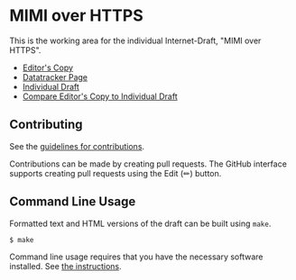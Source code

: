 # MIMI over HTTPS

This is the working area for the individual Internet-Draft, "MIMI over HTTPS".

* [Editor's Copy](https://kkohbrok.github.io/mimi-transport/#go.draft-kohbrok-mimi-transport.html)
* [Datatracker Page](https://datatracker.ietf.org/doc/draft-kohbrok-mimi-transport)
* [Individual Draft](https://datatracker.ietf.org/doc/html/draft-kohbrok-mimi-transport)
* [Compare Editor's Copy to Individual Draft](https://kkohbrok.github.io/mimi-transport/#go.draft-kohbrok-mimi-transport.diff)


## Contributing

See the
[guidelines for contributions](https://github.com/kkohbrok/mimi-transport/blob/main/CONTRIBUTING.md).

Contributions can be made by creating pull requests.
The GitHub interface supports creating pull requests using the Edit (✏) button.


## Command Line Usage

Formatted text and HTML versions of the draft can be built using `make`.

```sh
$ make
```

Command line usage requires that you have the necessary software installed.  See
[the instructions](https://github.com/martinthomson/i-d-template/blob/main/doc/SETUP.md).

